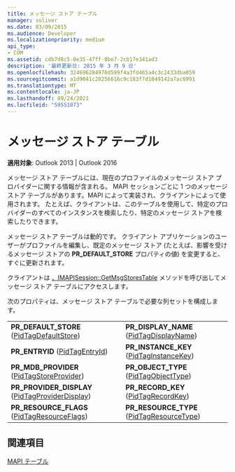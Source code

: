 ```yaml
---
title: メッセージ ストア テーブル
manager: soliver
ms.date: 03/09/2015
ms.audience: Developer
ms.localizationpriority: medium
api_type:
- COM
ms.assetid: cdb7d8c5-8e35-47ff-8be7-2cb17e341ad3
description: '最終更新日: 2015 年 3 月 9 日'
ms.openlocfilehash: 324696284976d599f4a3fd465a4c3c2433dba059
ms.sourcegitcommit: a1d9041c20256616c9c183f7d1049142a7ac6991
ms.translationtype: MT
ms.contentlocale: ja-JP
ms.lasthandoff: 09/24/2021
ms.locfileid: "59551073"
---
```

# <a name="message-store-tables"></a>メッセージ ストア テーブル

  
  
**適用対象**: Outlook 2013 | Outlook 2016 
  
メッセージ ストア テーブルには、現在のプロファイルのメッセージ ストア プロバイダーに関する情報が含まれる。 MAPI セッションごとに 1 つのメッセージ ストア テーブルがあります。MAPI によって実装され、クライアントによって使用されます。 たとえば、クライアントは、このテーブルを使用して、特定のプロバイダーのすべてのインスタンスを検索したり、特定のメッセージ ストアを検索したりできます。 
  
メッセージ ストア テーブルは動的です。 クライアント アプリケーションのユーザーがプロファイルを編集し、既定のメッセージ ストア (たとえば、影響を受けるメッセージ ストアの **PR_DEFAULT_STORE** プロパティの値) を変更すると、すぐに更新されます。 
  
クライアントは [、IMAPISession::GetMsgStoresTable](imapisession-getmsgstorestable.md) メソッドを呼び出してメッセージ ストア テーブルにアクセスします。 
  
次のプロパティは、メッセージ ストア テーブルで必要な列セットを構成します。
  
|||
|:-----|:-----|
|**PR_DEFAULT_STORE** ([PidTagDefaultStore](pidtagdefaultstore-canonical-property.md))  <br/> |**PR_DISPLAY_NAME** ([PidTagDisplayName](pidtagdisplayname-canonical-property.md))  <br/> |
|**PR_ENTRYID** ([PidTagEntryId](pidtagentryid-canonical-property.md))  <br/> |**PR_INSTANCE_KEY** ([PidTagInstanceKey](pidtaginstancekey-canonical-property.md))  <br/> |
|**PR_MDB_PROVIDER** ([PidTagStoreProvider](pidtagstoreprovider-canonical-property.md))  <br/> |**PR_OBJECT_TYPE** ([PidTagObjectType](pidtagobjecttype-canonical-property.md))  <br/> |
|**PR_PROVIDER_DISPLAY** ([PidTagProviderDisplay](pidtagproviderdisplay-canonical-property.md))  <br/> |**PR_RECORD_KEY** ([PidTagRecordKey](pidtagrecordkey-canonical-property.md))  <br/> |
|**PR_RESOURCE_FLAGS** ([PidTagResourceFlags](pidtagresourceflags-canonical-property.md))  <br/> |**PR_RESOURCE_TYPE** ([PidTagResourceType](pidtagresourcetype-canonical-property.md))  <br/> |
   
## <a name="see-also"></a>関連項目



[MAPI テーブル](mapi-tables.md)


